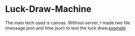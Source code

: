 # Luck-Draw-Machine
The main tech used is canvas. Without server, I made two file (message.json and time.json) to test the luck draw.[example](https://dk-plus.github.io/Luck-Draw-Machine/dist/)